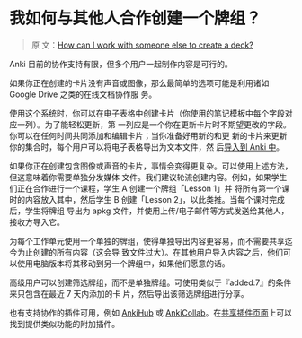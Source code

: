 # 我如何与其他人合作创建一个牌组？

> 原
> 文：[How can I work with someone else to create a deck?](https://faqs.ankiweb.net/how-can-i-work-with-someone-else-to-create-a-deck.html)

Anki 目前的协作支持有限，但多个用户一起制作内容是可行的。

如果你正在创建的卡片没有声音或图像，那么最简单的选项可能是利用诸如 Google Drive 之类的在线文档协作服
务。

使用这个系统时，你可以在电子表格中创建卡片（你使用的笔记模板中每个字段对应一列）。为了能轻松更新，第
一列应是一个你在更新卡片时不期望更改的字段。你可以在任何时间共同添加和编辑卡片；当你准备好用新的和更
新的卡片来更新你的集合时，每个用户可以将电子表格导出为文本文件，然
后[导入到 Anki 中](https://open-spaced-repetition.github.io/anki-manual-zh-CN/importing/intro.html)。

如果你正在创建包含图像或声音的卡片，事情会变得更复杂。可以使用上述方法，但这意味着你需要单独分发媒体
文件。我们建议轮流创建内容。例如，如果学生们正在合作进行一个课程，学生 A 创建一个牌组「Lesson 1」并
将所有第一个课时的内容放入其中，然后学生 B 创建「Lesson 2」，以此类推。当每个课时完成后，学生将牌组
导出为 apkg 文件，并使用上传/电子邮件等方式发送给其他人，接收方导入它。

为每个工作单元使用一个单独的牌组，使得单独导出内容更容易，而不需要共享迄今为止创建的所有内容（这会导
致文件过大）。在其他用户导入内容之后，他们可以使用电脑版本将其移动到另一个牌组中，如果他们愿意的话。

高级用户可以创建筛选牌组，而不是单独牌组。可使用类似于『added:7』的条件来只包含在最近 7 天内添加的卡
片，然后导出该筛选牌组进行分享。

也有支持协作的插件可用，例如 [AnkiHub](https://www.ankihub.net) 或
[AnkiCollab](https://www.ankicollab.com/)。在[共享插件页面](https://ankiweb.net/shared/addons)上可以
找到提供类似功能的附加插件。
